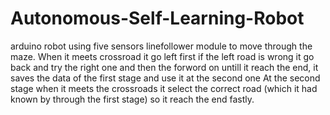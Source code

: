 # Autonomous-Self-Learning-Robot
arduino robot using five sensors linefollower module  to move  through the maze.  When it meets crossroad it go left first if the left road is wrong it go back and try the right one and then the  forword on untill it reach the  end, it saves the data of the first stage and use it at the second one  At the second stage when it meets the crossroads it select the correct road (which it had known by through the first stage) so it reach the end fastly.
